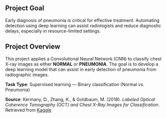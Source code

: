 ## Project Goal

Early diagnosis of pneumonia is critical for effective treatment. Automating detection using deep learning can assist radiologists and reduce diagnostic delays, especially in resource-limited settings.

## Project Overview

This project applies a Convolutional Neural Network (CNN) to classify chest X-ray images as either **NORMAL** or **PNEUMONIA**. The goal is to develop a deep learning model that can assist in early detection of pneumonia from radiographic images.

**Task Type**: Supervised learning — Binary classification (Normal vs. Pneumonia)

**Source**: Kermany, D., Zhang, K., & Goldbaum, M. (2018). *Labeled Optical Coherence Tomography (OCT) and Chest X-Ray Images for Classification*. Retrieved from [Kaggle](https://www.kaggle.com/datasets/paultimothymooney/chest-xray-pneumonia)
